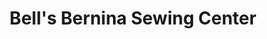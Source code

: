 ---
title: "Bell's Bernina Sewing Center"
url: /garland/bells-bernina-sewing-center/
shop: sewing
---